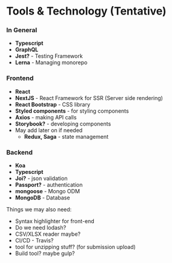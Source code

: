
# Tools & Technology (Tentative)

  ### In General
- **Typescript**
- **GraphQL**
- **Jest?** - Testing Framework
- **Lerna** - Managing monorepo

### Frontend

- **React**
- **NextJS** - React Framework for SSR (Server side rendering)
- **React Bootstrap** - CSS library
- **Styled components** - for styling components
- **Axios** - making API calls
- **Storybook?** - developing components
- May add later on if needed
	- **Redux, Saga** - state management

  

### Backend
- **Koa**
- **Typescript**
- **Joi?** - json validation
- **Passport?** - authentication
- **mongoose** - Mongo ODM
- **MongoDB** - Database

Things we may also need:
- Syntax highlighter for front-end
- Do we need lodash?
- CSV/XLSX reader maybe?
- CI/CD - Travis?
- tool for unzipping stuff? (for submission upload)
- Build tool? maybe gulp?
